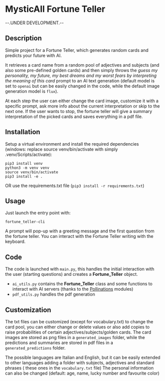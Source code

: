 # MysticAIl Fortune Teller

--.UNDER DEVELOPMENT.--

## Description
Simple project for a Fortune Teller, which generates random cards and predicts your future with AI.

It retrieves a card name from a random pool of adjectives and subjects (and also some pre-defined golden cards) and then simply throws the *guess my personality, my future, my best dreams and my worst fears by interpreting the meaning of this card* prompt to an AI text generation (default model is set to `openai` but can be easily changed in the code, while the default image generation model is `flux`).

At each step the user can either change the card image, customize it with a specific prompt, ask more info about the current interpretation or skip to the next one.
If the user wants to stop, the fortune teller will give a summary interpretation of the picked cards and saves everything in a pdf file.


## Installation

Setup a virtual environment and install the required dependencies (windows: replace source venv/bin/activate with simply .venv/Scripts/activate):

```
pip3 install venv
python3 -m venv venv
source venv/bin/activate
pip3 install -e .
```

OR use the requirements.txt file (`pip3 install -r requirements.txt`)


## Usage

Just launch the entry point with:

```
fortune_teller-cli
```
A prompt will pop-up with a greeting message and the first question from the fortune teller.
You can interact with the Fortune Teller writing with the keyboard.

## Code
The code is launched with `main.py`, this handles the initial interaction with the user (starting questions) and creates a **Fortune_Teller** object.
- `ai_utils.py` contains the **Fortune_Teller** class and some functions to interact with AI servers (thanks to the [Pollinations](https://pollinations.ai/) modules)
- `pdf_utils.py` handles the pdf generation


## Customization
The txt files can be customized (except for vocabulary.txt) to change the card pool, you can either change or delete values or also add copies to raise probabilities of certain adjectives/subjects/golden cards.
The card images are stored as png files in a `generated_images` folder, while the predictions and summaries are stored in pdf files in a `generated_predictions` folder.

The possible languages are Italian and English, but it can be easily extended to other languages adding a folder with subjects, adjectives and standard phrases ( these ones in the `vocabulary.txt` file)
The personal information can also be changed (default: age, name, lucky number and favourite color)
